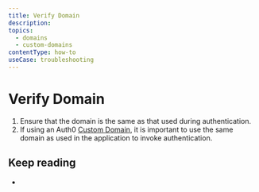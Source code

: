 ```yaml
---
title: Verify Domain
description: 
topics:
  - domains
  - custom-domains
contentType: how-to
useCase: troubleshooting
---
```


# Verify Domain

1. Ensure that the domain is the same as that used during authentication.
2. If using an Auth0 [Custom Domain](/custom-domains), it is important to use the same domain as used in the application to invoke authentication.

## Keep reading

* 
